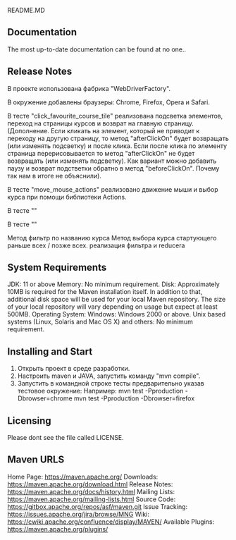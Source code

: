             
README.MD


Documentation
-------------

The most up-to-date documentation can be found at no one..

Release Notes
-------------

В проекте использована фабрика "WebDriverFactory". 

В окружение добавлены браузеры: Chrome, Firefox, Opera и Safari.

В тесте "click_favourite_course_tile" реализована подсветка элементов, переход на страницы курсов и возврат на главную страницу. 
(Дополнение. Если кликать на элемент, который не приводит к переходу на другую страницу, то метод "afterClickOn" будет возвращать (или изменять подсветку) и после клика. Если после клика по элементу страница перерисовывается то метод "afterClickOn" не будет возвращать (или изменять подсветку). Как вариант можно добавить паузу и возврат подстветки обратно в метод "beforeClickOn". Почему так нам в итоге не объяснили).

В тесте "move_mouse_actions" реализовано движение мыши и выбор курса при помощи библиотеки Actions.

В тесте ""

В тесте ""

Метод фильтр по названию курса
Метод выбора курса стартующего раньше всех / позже всех.
реализация фильтра и reducera





System Requirements
-------------------

JDK:
11 or above Memory:
No minimum requirement. Disk:
Approximately 10MB is required for the Maven installation itself. In addition to that, additional disk space will be
used for your local Maven repository. The size of your local repository will vary depending on usage but expect at least
500MB. Operating System:
Windows:
Windows 2000 or above. Unix based systems (Linux, Solaris and Mac OS X) and others:
No minimum requirement.

Installing and Start
--------------------

1. Открыть проект в среде разработки.
2. Настроить maven и JAVA, запустить команду "mvn compile".
3. Запустить в командной строке тесты предварительно указав тестовое окружение:
Например: 
mvn test -Pproduction -Dbrowser=chrome 
mvn test -Pproduction -Dbrowser=firefox


Licensing
---------

Please dont see the file called LICENSE.

Maven URLS
----------

Home Page:          https://maven.apache.org/
Downloads:          https://maven.apache.org/download.html
Release Notes:      https://maven.apache.org/docs/history.html
Mailing Lists:      https://maven.apache.org/mailing-lists.html
Source Code:        https://gitbox.apache.org/repos/asf/maven.git
Issue Tracking:     https://issues.apache.org/jira/browse/MNG
Wiki:               https://cwiki.apache.org/confluence/display/MAVEN/
Available Plugins:  https://maven.apache.org/plugins/
